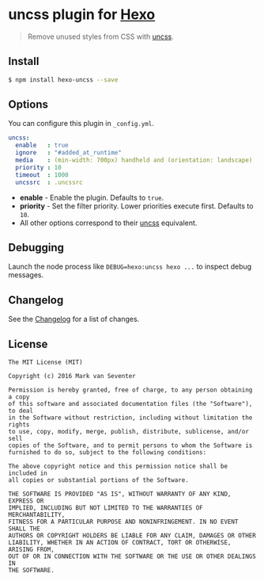 # uncss plugin for [Hexo](https://hexo.io)
> Remove unused styles from CSS with [uncss](https://github.com/giakki/uncss).

## Install
```bash
$ npm install hexo-uncss --save
```

## Options
You can configure this plugin in `_config.yml`.

```yaml
uncss:
  enable   : true
  ignore   : "#added_at_runtime"
  media    : (min-width: 700px) handheld and (orientation: landscape)
  priority : 10
  timeout  : 1000
  uncssrc  : .uncssrc
```

- **enable** - Enable the plugin. Defaults to `true`.
- **priority** - Set the filter priority. Lower priorities execute first. Defaults to `10`.
- All other options correspond to their [uncss](https://github.com/giakki/uncss#usage) equivalent.

## Debugging
Launch the node process like `DEBUG=hexo:uncss hexo ...` to inspect debug messages.

## Changelog
See the [Changelog](./CHANGELOG.md) for a list of changes.

## License
    The MIT License (MIT)

    Copyright (c) 2016 Mark van Seventer

    Permission is hereby granted, free of charge, to any person obtaining a copy
    of this software and associated documentation files (the "Software"), to deal
    in the Software without restriction, including without limitation the rights
    to use, copy, modify, merge, publish, distribute, sublicense, and/or sell
    copies of the Software, and to permit persons to whom the Software is
    furnished to do so, subject to the following conditions:

    The above copyright notice and this permission notice shall be included in
    all copies or substantial portions of the Software.

    THE SOFTWARE IS PROVIDED "AS IS", WITHOUT WARRANTY OF ANY KIND, EXPRESS OR
    IMPLIED, INCLUDING BUT NOT LIMITED TO THE WARRANTIES OF MERCHANTABILITY,
    FITNESS FOR A PARTICULAR PURPOSE AND NONINFRINGEMENT. IN NO EVENT SHALL THE
    AUTHORS OR COPYRIGHT HOLDERS BE LIABLE FOR ANY CLAIM, DAMAGES OR OTHER
    LIABILITY, WHETHER IN AN ACTION OF CONTRACT, TORT OR OTHERWISE, ARISING FROM,
    OUT OF OR IN CONNECTION WITH THE SOFTWARE OR THE USE OR OTHER DEALINGS IN
    THE SOFTWARE.